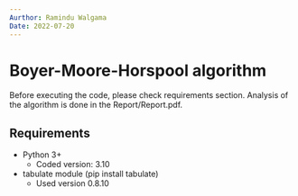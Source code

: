 ```yaml
---
Aurthor: Ramindu Walgama 
Date: 2022-07-20
---
```



# Boyer-Moore-Horspool algorithm

Before executing the code, please check requirements section.
Analysis of the algorithm is done in the Report/Report.pdf.

## Requirements

- Python 3+ 
  - Coded version: 3.10
- tabulate module (pip install tabulate)
  - Used version 0.8.10
